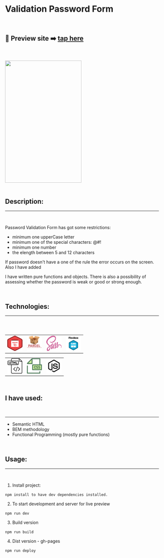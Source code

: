 # Validation Password Form

<br>

## 🎥 Preview site :arrow_right: [tap here](http://szymonrojek.github.io/validation-password-JS/)

<br>
<br>

<img src="./src/img/password-validation.giff.gif" width="250" height="400">

<br>
<br>

## Description:

---

<br>

Password Validation Form has got some restrictions:

- minimum one upperCase letter
- minimum one of the special characters: @#!
- minimum one number
- the elength between 5 and 12 characters

If password doesn't have a one of the rule the error occurs on the screen. Also I have added

I have written pure functions and objects. There is also a possibility of assessing whether the password is weak or good or strong enough.

<br>

## Technologies:

---

<br>
<br>

<table>
  <tr>
    <td><img src="./src/img/npm-icon.png" width="50" height="50"></td>
    <td><img src="./src/img/parcelJs-icon.png" width="50" height="50"></td>
    <td><img src="./src/img/sass-icon.svg" width="50" height="50"></td>
    <td><img src="./src/img/flexbox-icon.png" width="50" height="50"></td>
  </tr>
</table>
<table>
  <tr>
    <td><img src="./src/img/html-icon.svg" width="50" height="50"></td>
    <td><img src="./src/img/css-icon.svg" width="50" height="50"> </td>
    <td><img src="./src/img/js-icon.svg" width="50" height="50"></td>
  </tr>
 </table>

<br>

## I have used:

<br>

---

- Semantic HTML
- BEM methodology
- Functional Programming (mostly pure functions)

<br>

## Usage:

---

<br>

1. Install project:

```
npm install to have dev dependencies installed.
```

2. To start development and server for live preview

```
npm run dev
```

3. Build version

```
npm run build
```

4. Dist version - gh-pages

```
npm run deploy
```
